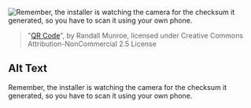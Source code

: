 ![Remember, the installer is watching the camera for the checksum it generated, so you have to scan it using your own phone.](https://imgs.xkcd.com/comics/qr_code.png)
> "[QR Code](https://xkcd.com/1237/)", by Randall Munroe, licensed under Creative Commons Attribution-NonCommercial 2.5 License

## Alt Text
Remember, the installer is watching the camera for the checksum it generated, so you have to scan it using your own phone.
